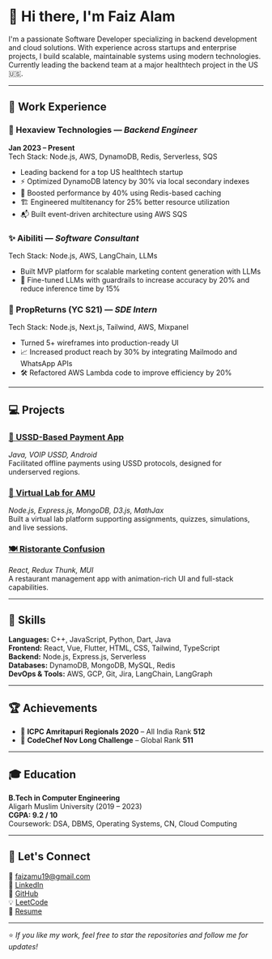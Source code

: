# 👋 Hi there, I'm Faiz Alam

I'm a passionate Software Developer specializing in backend development and cloud solutions. With experience across startups and enterprise projects, I build scalable, maintainable systems using modern technologies. Currently leading the backend team at a major healthtech project in the US 🇺🇸.

---

## 💼 Work Experience

### 🏥 Hexaview Technologies — *Backend Engineer*  
**Jan 2023 – Present**  
Tech Stack: Node.js, AWS, DynamoDB, Redis, Serverless, SQS  
- Leading backend for a top US healthtech startup  
- ⚡️ Optimized DynamoDB latency by 30% via local secondary indexes  
- 🚀 Boosted performance by 40% using Redis-based caching  
- 🏗️ Engineered multitenancy for 25% better resource utilization  
- 📬 Built event-driven architecture using AWS SQS

### ✨ Aibiliti — *Software Consultant*  
Tech Stack: Node.js, AWS, LangChain, LLMs  
- Built MVP platform for scalable marketing content generation with LLMs  
- 🧠 Fine-tuned LLMs with guardrails to increase accuracy by 20% and reduce inference time by 15%

### 🏢 PropReturns (YC S21) — *SDE Intern*  
Tech Stack: Node.js, Next.js, Tailwind, AWS, Mixpanel  
- Turned 5+ wireframes into production-ready UI  
- 📈 Increased product reach by 30% by integrating Mailmodo and WhatsApp APIs  
- 🛠️ Refactored AWS Lambda code to improve efficiency by 20%

---

## 💻 Projects

### [📱 USSD-Based Payment App](#)  
*Java, VOIP USSD, Android*  
Facilitated offline payments using USSD protocols, designed for underserved regions.

### [🧪 Virtual Lab for AMU](https://github.com/zhcet19/Aligarh-Muslim-University-VLAB)  
*Node.js, Express.js, MongoDB, D3.js, MathJax*  
Built a virtual lab platform supporting assignments, quizzes, simulations, and live sessions.

### [🍽️ Ristorante Confusion](https://ristorantconfusion.netlify.app/)  
*React, Redux Thunk, MUI*  
A restaurant management app with animation-rich UI and full-stack capabilities.

---

## 🚀 Skills

**Languages:** C++, JavaScript, Python, Dart, Java  
**Frontend:** React, Vue, Flutter, HTML, CSS, Tailwind, TypeScript  
**Backend:** Node.js, Express.js, Serverless  
**Databases:** DynamoDB, MongoDB, MySQL, Redis  
**DevOps & Tools:** AWS, GCP, Git, Jira, LangChain, LangGraph

---

## 🏆 Achievements

- 🥇 **ICPC Amritapuri Regionals 2020** – All India Rank **512**
- 🥈 **CodeChef Nov Long Challenge** – Global Rank **511**

---

## 🎓 Education

**B.Tech in Computer Engineering**  
Aligarh Muslim University (2019 – 2023)  
**CGPA: 9.2 / 10**  
Coursework: DSA, DBMS, Operating Systems, CN, Cloud Computing

---

## 🔗 Let's Connect

📧 [faizamu19@gmail.com](mailto:faizamu19@gmail.com)  
🔗 [LinkedIn](https://www.linkedin.com/in/faiz-alam-79a845197)  
🐙 [GitHub](https://github.com/zhcet19)  
💡 [LeetCode](https://leetcode.com/FAIZAMU19)  
📄 [Resume](https://drive.google.com/file/d/1DkWYCyoFHOh2L3SRjIWtIYVoDKT095ZJ/view?usp=sharing)

---

⭐️ *If you like my work, feel free to star the repositories and follow me for updates!*
